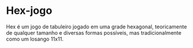 # Hex-jogo
Hex é um jogo de tabuleiro jogado em uma grade hexagonal, teoricamente de qualquer tamanho e diversas formas possíveis, mas tradicionalmente como um losango 11x11.
